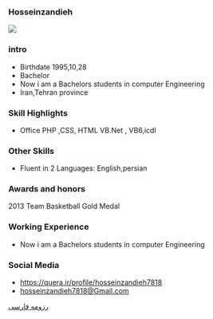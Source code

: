 ### Hosseinzandieh
<img src="pic.jpeg">

### intro


+ Birthdate 1995,10,28
+ Bachelor
+ Now i am a Bachelors students in computer Engineering
+ Iran,Tehran province 

### Skill Highlights



+ Office PHP ,CSS, HTML VB.Net , VB6,icdl



### Other Skills


+ Fluent in 2 Languages: English,persian


### Awards and honors

2013 Team Basketball Gold Medal

### Working Experience


+ Now i am a Bachelors students in computer Engineering 


### Social Media


+ https://quera.ir/profile/hosseinzandieh7818 
+ hosseinzandieh7818@Gmail.com

 




[رزومه فارسی](/resume-fa)
